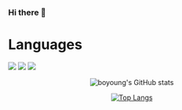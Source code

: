 ### Hi there 👋

<!--
**xmdnlxjqk/xmdnlxjqk** is a ✨ _special_ ✨ repository because its `README.md` (this file) appears on your GitHub profile.

Here are some ideas to get you started:

- 🔭 I’m currently working on ...
- 🌱 I’m currently learning ...
- 👯 I’m looking to collaborate on ...
- 🤔 I’m looking for help with ...
- 💬 Ask me about ...
- 📫 How to reach me: ...
- 😄 Pronouns: ...
- ⚡ Fun fact: ...
-->
<h1> Languages </h1>
<a><img src="https://img.shields.io/badge/JavaScript-F7DF1E?style=flat-square&logo=JAVASCRIPT&logoColor=white"/></a>
<a><img src="https://img.shields.io/badge/HTML-E34F26?style=flat-square&logo=HTML5&logoColor=white"/></a>
<a><img src="https://img.shields.io/badge/CSS-1572B6?style=flat-square&logo=CSS3&logoColor=white"/></a> 
<div align="center">

![boyoung's GitHub stats](https://github-readme-stats.vercel.app/api?username=xmdnlxjqk&show_icons=true&theme=radical)

[![Top Langs](https://github-readme-stats.vercel.app/api/top-langs/?username=xmdnlxjqk&langs_count=5&layout=compact)](https://github.com/anuraghazra/github-readme-stats)
</div> 
